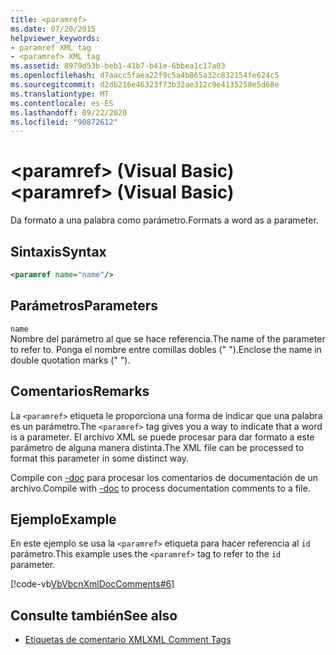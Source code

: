 ```yaml
---
title: <paramref>
ms.date: 07/20/2015
helpviewer_keywords:
- paramref XML tag
- <paramref> XML tag
ms.assetid: 8979d53b-beb1-41b7-b41e-6bbea1c17a03
ms.openlocfilehash: d7aacc5faea22f9c5a4b865a32c832154fe624c5
ms.sourcegitcommit: d2db216e46323f73b32ae312c9e4135258e5d68e
ms.translationtype: MT
ms.contentlocale: es-ES
ms.lasthandoff: 09/22/2020
ms.locfileid: "90872612"
---
```

# <a name="paramref-visual-basic"></a><span data-ttu-id="232f1-101">\<paramref> (Visual Basic)</span><span class="sxs-lookup"><span data-stu-id="232f1-101">\<paramref> (Visual Basic)</span></span>

<span data-ttu-id="232f1-102">Da formato a una palabra como parámetro.</span><span class="sxs-lookup"><span data-stu-id="232f1-102">Formats a word as a parameter.</span></span>  
  
## <a name="syntax"></a><span data-ttu-id="232f1-103">Sintaxis</span><span class="sxs-lookup"><span data-stu-id="232f1-103">Syntax</span></span>  
  
```xml  
<paramref name="name"/>  
```  
  
## <a name="parameters"></a><span data-ttu-id="232f1-104">Parámetros</span><span class="sxs-lookup"><span data-stu-id="232f1-104">Parameters</span></span>  

 `name`  
 <span data-ttu-id="232f1-105">Nombre del parámetro al que se hace referencia.</span><span class="sxs-lookup"><span data-stu-id="232f1-105">The name of the parameter to refer to.</span></span> <span data-ttu-id="232f1-106">Ponga el nombre entre comillas dobles (" ").</span><span class="sxs-lookup"><span data-stu-id="232f1-106">Enclose the name in double quotation marks (" ").</span></span>  
  
## <a name="remarks"></a><span data-ttu-id="232f1-107">Comentarios</span><span class="sxs-lookup"><span data-stu-id="232f1-107">Remarks</span></span>  

 <span data-ttu-id="232f1-108">La `<paramref>` etiqueta le proporciona una forma de indicar que una palabra es un parámetro.</span><span class="sxs-lookup"><span data-stu-id="232f1-108">The `<paramref>` tag gives you a way to indicate that a word is a parameter.</span></span> <span data-ttu-id="232f1-109">El archivo XML se puede procesar para dar formato a este parámetro de alguna manera distinta.</span><span class="sxs-lookup"><span data-stu-id="232f1-109">The XML file can be processed to format this parameter in some distinct way.</span></span>  
  
 <span data-ttu-id="232f1-110">Compile con [-doc](../../reference/command-line-compiler/doc.md) para procesar los comentarios de documentación de un archivo.</span><span class="sxs-lookup"><span data-stu-id="232f1-110">Compile with [-doc](../../reference/command-line-compiler/doc.md) to process documentation comments to a file.</span></span>  
  
## <a name="example"></a><span data-ttu-id="232f1-111">Ejemplo</span><span class="sxs-lookup"><span data-stu-id="232f1-111">Example</span></span>  

 <span data-ttu-id="232f1-112">En este ejemplo se usa la `<paramref>` etiqueta para hacer referencia al `id` parámetro.</span><span class="sxs-lookup"><span data-stu-id="232f1-112">This example uses the `<paramref>` tag to refer to the `id` parameter.</span></span>  
  
 [!code-vb[VbVbcnXmlDocComments#6](~/samples/snippets/visualbasic/VS_Snippets_VBCSharp/VbVbcnXmlDocComments/VB/Class1.vb#6)]  
  
## <a name="see-also"></a><span data-ttu-id="232f1-113">Consulte también</span><span class="sxs-lookup"><span data-stu-id="232f1-113">See also</span></span>

- [<span data-ttu-id="232f1-114">Etiquetas de comentario XML</span><span class="sxs-lookup"><span data-stu-id="232f1-114">XML Comment Tags</span></span>](index.md)
